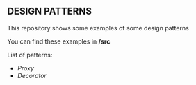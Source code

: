 ## DESIGN PATTERNS

This repository shows some examples of some design patterns

You can find these examples in **/src**

List of patterns:

- _Proxy_
- _Decorator_